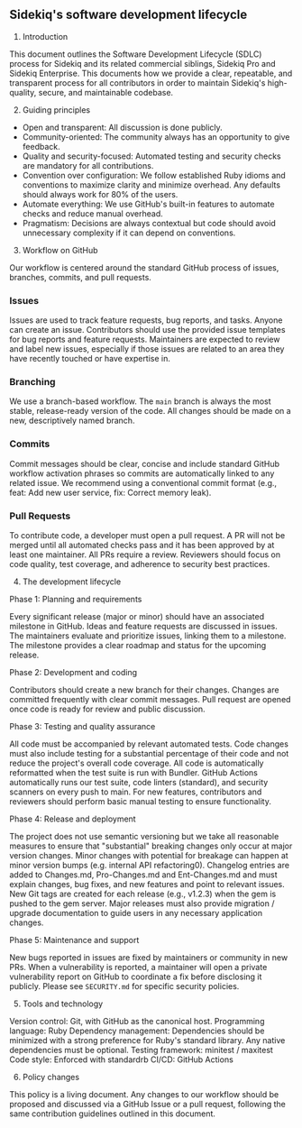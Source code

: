 ## Sidekiq's software development lifecycle

1. Introduction

This document outlines the Software Development Lifecycle (SDLC) process for Sidekiq and its related commercial siblings, Sidekiq Pro and Sidekiq Enterprise.
This documents how we provide a clear, repeatable, and transparent process for all contributors in order to maintain Sidekiq's high-quality, secure, and maintainable codebase. 

2. Guiding principles

* Open and transparent: All discussion is done publicly.
* Community-oriented: The community always has an opportunity to give feedback.
* Quality and security-focused: Automated testing and security checks are mandatory for all contributions.
* Convention over configuration: We follow established Ruby idioms and conventions to maximize clarity and minimize overhead. Any defaults should always work for 80% of the users.
* Automate everything: We use GitHub's built-in features to automate checks and reduce manual overhead. 
* Pragmatism: Decisions are always contextual but code should avoid unnecessary complexity if it can depend on conventions.

3. Workflow on GitHub

Our workflow is centered around the standard GitHub process of issues, branches, commits, and pull requests.

### Issues

Issues are used to track feature requests, bug reports, and tasks.
Anyone can create an issue.
Contributors should use the provided issue templates for bug reports and feature requests.
Maintainers are expected to review and label new issues, especially if those issues are related to an area they have recently touched or have expertise in.

### Branching

We use a branch-based workflow.
The `main` branch is always the most stable, release-ready version of the code.
All changes should be made on a new, descriptively named branch.

### Commits

Commit messages should be clear, concise and include standard GitHub workflow activation phrases so commits are automatically linked to any related issue.
We recommend using a conventional commit format (e.g., feat: Add new user service, fix: Correct memory leak).

### Pull Requests

To contribute code, a developer must open a pull request.
A PR will not be merged until all automated checks pass and it has been approved by at least one maintainer.
All PRs require a review.
Reviewers should focus on code quality, test coverage, and adherence to security best practices. 

4. The development lifecycle

Phase 1: Planning and requirements

Every significant release (major or minor) should have an associated milestone in GitHub.
Ideas and feature requests are discussed in issues.
The maintainers evaluate and prioritize issues, linking them to a milestone.
The milestone provides a clear roadmap and status for the upcoming release.

Phase 2: Development and coding

Contributors should create a new branch for their changes.
Changes are committed frequently with clear commit messages. 
Pull request are opened once code is ready for review and public discussion.

Phase 3: Testing and quality assurance

All code must be accompanied by relevant automated tests.
Code changes must also include testing for a substantial percentage of their code and not reduce the project's overall code coverage.
All code is automatically reformatted when the test suite is run with Bundler.
GitHub Actions automatically runs our test suite, code linters (standard), and security scanners on every push to main.
For new features, contributors and reviewers should perform basic manual testing to ensure functionality. 

Phase 4: Release and deployment

The project does not use semantic versioning but we take all reasonable measures to ensure that "substantial" breaking changes only occur at major version changes.
Minor changes with potential for breakage can happen at minor version bumps (e.g. internal API refactoring0).
Changelog entries are added to Changes.md, Pro-Changes.md and Ent-Changes.md and must explain changes, bug fixes, and new features and point to relevant issues.
New Git tags are created for each release (e.g., v1.2.3) when the gem is pushed to the gem server. 
Major releases must also provide migration / upgrade documentation to guide users in any necessary application changes.

Phase 5: Maintenance and support

New bugs reported in issues are fixed by maintainers or community in new PRs.
When a vulnerability is reported, a maintainer will open a private vulnerability report on GitHub to coordinate a fix before disclosing it publicly.
Please see `SECURITY.md` for specific security policies.

5. Tools and technology

Version control: Git, with GitHub as the canonical host.
Programming language: Ruby
Dependency management: Dependencies should be minimized with a strong preference for Ruby's standard library. Any native dependencies must be optional.
Testing framework: minitest / maxitest
Code style: Enforced with standardrb
CI/CD: GitHub Actions

6. Policy changes

This policy is a living document.
Any changes to our workflow should be proposed and discussed via a GitHub Issue or a pull request, following the same contribution guidelines outlined in this document. 